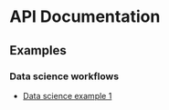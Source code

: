 # API Documentation

## Examples

### Data science workflows

* [Data science example 1](data-science-example-1/README.md)
